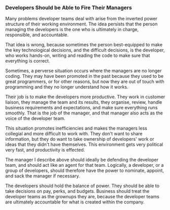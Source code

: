 ### Developers Should be Able to Fire Their Managers

Many problems developer teams deal with arise from the inverted power structure of their working environment. The idea persists that the person managing the developers is the one who is ultimately in charge, responsible, and accountable.

That idea is wrong, because sometimes the person best-equipped to make the key technological decisions, and the difficult decisions, is the developer, who works hands-on, writing and reading the code to make sure that everything is correct.

Sometimes, a perverse situation occurs where the managers are no longer coding. They may have been promoted in the past because they used to be great programmers, or for other reasons, but now they are out of touch with programming and they no longer understand how it works.

Their job is to make the developers more productive. They work in customer liaison, they manage the team and its results, they organise, review, handle business requirements and expectations, and make sure everything runs smoothly. That is the job of the manager, and that manager also acts as the voice of the developer team.

This situation promotes inefficiencies and makes the managers less collegial and more difficult to work with. They don't want to share information, but they do want to take ownership of developers' work or ideas that they didn't have themselves. This environment gets very political very fast, and productivity is effected. 

The manager I describe above should ideally be defending the developer team, and should act like an agent for that team. Logically, a developer, or a group of developers, should therefore have the power to nominate, appoint, and sack the manager if necessary. 

The developers should hold the balance of power. They should be able to take decisions on pay, perks, and budgets. Business should treat the developer teams as the grownups they are, because the developer teams are ultimately accountable for what is created within the company.


 
